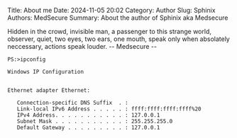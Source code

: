 Title: About me
Date: 2024-11-05 20:02
Category: Author
Slug: Sphinix
Authors: MedSecure
Summary: About the author of Sphinix aka Medsecure

Hidden in the crowd, invisible man, a passenger to this strange world, observer, quiet, two eyes, two ears, one mouth, speak only when absolately neccessary, actions speak louder.
                                                                        -- Medsecure --

```PS
PS:>ipconfig

Windows IP Configuration


Ethernet adapter Ethernet:

   Connection-specific DNS Suffix  . :
   Link-local IPv6 Address . . . . . : ffff:ffff:ffff:ffff%20
   IPv4 Address. . . . . . . . . . . : 127.0.0.1
   Subnet Mask . . . . . . . . . . . : 255.255.255.0
   Default Gateway . . . . . . . . . : 127.0.0.1
```

